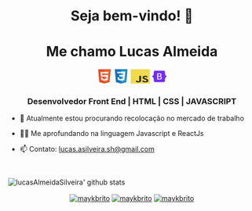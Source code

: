 <h1 align="center">Seja bem-vindo! 👋</h1>
<h1 align="center">Me chamo Lucas Almeida</h1>
<p align="center">
<img src="https://raw.githubusercontent.com/devicons/devicon/master/icons/html5/html5-original.svg" alt="html5" width="30" height="30"/>
<img src="https://raw.githubusercontent.com/devicons/devicon/master/icons/css3/css3-original.svg" alt="css3"  width="30" height="30"/>
<img src="https://raw.githubusercontent.com/devicons/devicon/master/icons/javascript/javascript-original.svg" alt="javascript" width="40" height="30"/>
<img src="https://raw.githubusercontent.com/devicons/devicon/master/icons/bootstrap/bootstrap-plain.svg" alt="bootstrap" width="30" height="30"/>
</p>
<h3 align="center">Desenvolvedor Front End | HTML | CSS | JAVASCRIPT</h3>

- 🔭 Atualmente estou procurando recolocação no mercado de trabalho

- 👨‍💻 Me aprofundando na linguagem Javascript e ReactJs

- 📫 Contato: lucas.asilveira.sh@gmail.com
<br/>
 
![lucasAlmeidaSilveira' github stats](https://github-readme-stats.vercel.app/api?username=lucasAlmeidaSilveira&hide=[%22issues%22]&show_icons=true)

<p align="center">
<a href="https://www.linkedin.com/in/lucasalmeidadasilveira/" target="blank"><img align="center" src="https://cdn.jsdelivr.net/npm/simple-icons@3.0.1/icons/linkedin.svg" alt="maykbrito" height="20" width="20" /></a>
<a href="https://www.fb.com/LucasxxAlmeida/" target="blank"><img align="center" src="https://cdn.jsdelivr.net/npm/simple-icons@3.0.1/icons/facebook.svg" alt="maykbrito" height="20" width="20" /></a>
<a href="https://instagram.com/lucas_asilveira" target="blank"><img align="center" src="https://cdn.jsdelivr.net/npm/simple-icons@3.0.1/icons/instagram.svg" alt="maykbrito" height="20" width="20" /></a>
</p>

